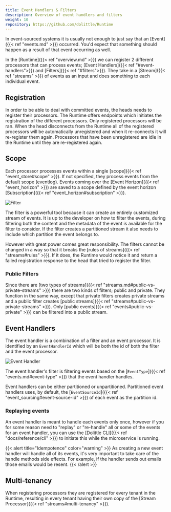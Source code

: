 ```yaml
---
title: Event Handlers & Filters
description: Overview of event handlers and filters
weight: 10
repository: https://github.com/dolittle/Runtime
---
```


In event-sourced systems it is usually not enough to just say that an [Event]({{< ref "events.md" >}}) occurred. You'd expect that something should happen as a result of that event occurring as well.

In the [Runtime]({{< ref "overview.md" >}}) we can register 2 different processors that can process events; [Event Handlers]({{< ref "#event-handlers">}}) and [Filters]({{< ref "#filters">}}).
They take in a [Stream]({{< ref "streams" >}}) of events as an input and does something to each individual event.

## Registration

In order to be able to deal with committed events, the heads needs to register their processors. The Runtime offers endpoints which initiates the registration of the different processors. Only registered processors will be ran. When the head disconnects from the Runtime all of the registered processors will be automatically unregistered and when it re-connects it will re-register them again. Processors that have been unregistered are idle in the Runtime until they are re-registered again.

## Scope

Each processor processes events within a single [scope]({{< ref "event_store#scope" >}}). If not specified, they process events from the default scope (eventlog). Events coming over the [Event Horizon]({{< ref "event_horizon" >}}) are saved to a scope defined by the event horizon [Subscription]({{< ref "event_horizon#subscription" >}}).


![Filter](/images/concepts/filter.png)

The filter is a powerful tool because it can create an entirely customized stream of events. It is up to the developer on how to filter the events, during filtering both the content and the metadata of the event is available for the filter to consider. If the filter creates a partitioned stream it also needs to include which partition the event belongs to.

However with great power comes great responsibility. The filters cannot be changed in a way so that it breaks the [rules of streams]({{< ref "streams#rules" >}}). If it does, the Runtime would notice it and return a failed registration response to the head that tried to register the filter.

### Public Filters

Since there are [two types of streams]({{< ref "streams.md#public-vs-private-streams" >}}) there are two kinds of filters; public and private. They function in the same way, except that private filters creates private streams and a public filter creates [public streams]({{< ref "streams#public-vs-private-streams" >}}). Only [public events]({{< ref "events#public-vs-private" >}}) can be filtered into a public stream.

## Event Handlers

The event handler is a combination of a filter and an event processor. It is identified by an `EventHandlerId` which will be both the id of both the filter and the event processor.

![Event Handler](/images/concepts/eventhandler.png)

The event handler's filter is filtering events based on the [`EventType`]({{< ref "events.md#event-type" >}}) that the event handler handles.

Event handlers can be either partitioned or unpartitioned. Partitioned event handlers uses, by default, the [`EventSourceId`]({{< ref "event_sourcing#event-source-id" >}}) of each event as the partition id.

### Replaying events

An event handler is meant to handle each events only once, however if you for some reason need to "replay" or "re-handle" all or some of the events for an event handler, you can use the [Dolittle CLI]({{< ref "docs/reference/cli" >}}) to initiate this while the microservice is running.

{{< alert title="Idempotence" color="warning" >}}
As creating a new event handler will handle all of its events, it's very important to take care of the handle methods side effects. For example, if the handler sends out emails those emails would be resent.
{{< /alert >}}

## Multi-tenancy

When registering processors they are registered for every tenant in the Runtime, resulting in every tenant having their own copy of the [Stream Processor]({{< ref "streams#multi-tenancy" >}}).
